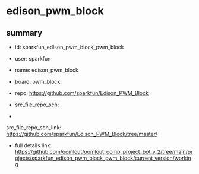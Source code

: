 # edison_pwm_block
 
## summary 
* id: sparkfun_edison_pwm_block_pwm_block
* user: sparkfun
* name: edison_pwm_block
* board: pwm_block
* repo: https://github.com/sparkfun/Edison_PWM_Block



* src_file_repo_sch: 
*
 src_file_repo_sch_link: https://github.com/sparkfun/Edison_PWM_Block/tree/master/
* full details link: https://github.com/oomlout/oomlout_oomp_project_bot_v_2/tree/main/projects/sparkfun_edison_pwm_block_pwm_block/current_version/working  






